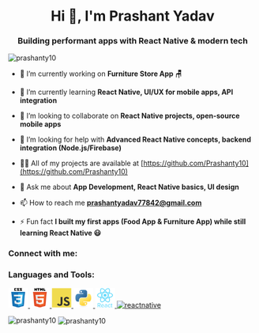 <h1 align="center">Hi 👋, I'm Prashant Yadav</h1>
<h3 align="center">Building performant apps with React Native & modern tech</h3>

<p align="left"> <img src="https://komarev.com/ghpvc/?username=prashanty10&label=Profile%20views&color=0e75b6&style=flat" alt="prashanty10" /> </p>

- 🔭 I’m currently working on **Furniture Store App 🪑**

- 🌱 I’m currently learning **React Native, UI/UX for mobile apps, API integration**

- 👯 I’m looking to collaborate on **React Native projects, open-source mobile apps**

- 🤝 I’m looking for help with **Advanced React Native concepts, backend integration (Node.js/Firebase)**

- 👨‍💻 All of my projects are available at [https://github.com/Prashanty10](https://github.com/Prashanty10)

- 💬 Ask me about **App Development, React Native basics, UI design**

- 📫 How to reach me **prashantyadav77842@gmail.com**

- ⚡ Fun fact **I built my first apps (Food App & Furniture App) while still learning React Native 😃**

<h3 align="left">Connect with me:</h3>
<p align="left">
</p>

<h3 align="left">Languages and Tools:</h3>
<p align="left"> <a href="https://www.w3schools.com/css/" target="_blank" rel="noreferrer"> <img src="https://raw.githubusercontent.com/devicons/devicon/master/icons/css3/css3-original-wordmark.svg" alt="css3" width="40" height="40"/> </a> <a href="https://www.w3.org/html/" target="_blank" rel="noreferrer"> <img src="https://raw.githubusercontent.com/devicons/devicon/master/icons/html5/html5-original-wordmark.svg" alt="html5" width="40" height="40"/> </a> <a href="https://developer.mozilla.org/en-US/docs/Web/JavaScript" target="_blank" rel="noreferrer"> <img src="https://raw.githubusercontent.com/devicons/devicon/master/icons/javascript/javascript-original.svg" alt="javascript" width="40" height="40"/> </a> <a href="https://www.python.org" target="_blank" rel="noreferrer"> <img src="https://raw.githubusercontent.com/devicons/devicon/master/icons/python/python-original.svg" alt="python" width="40" height="40"/> </a> <a href="https://reactjs.org/" target="_blank" rel="noreferrer"> <img src="https://raw.githubusercontent.com/devicons/devicon/master/icons/react/react-original-wordmark.svg" alt="react" width="40" height="40"/> </a> <a href="https://reactnative.dev/" target="_blank" rel="noreferrer"> <img src="https://reactnative.dev/img/header_logo.svg" alt="reactnative" width="40" height="40"/> </a> </p>

<p><img align="left" src="https://github-readme-stats.vercel.app/api/top-langs?username=prashanty10&show_icons=true&locale=en&layout=compact" alt="prashanty10" /></p>

<p>&nbsp;<img align="center" src="https://github-readme-stats.vercel.app/api?username=prashanty10&show_icons=true&locale=en" alt="prashanty10" /></p>
